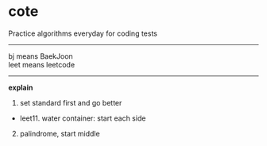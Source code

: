 # cote
Practice algorithms everyday for coding tests
***
bj means BaekJoon  
leet means leetcode  
***
**explain**  
1. set standard first and go better
  - leet11. water container: start each side
2. palindrome, start middle
